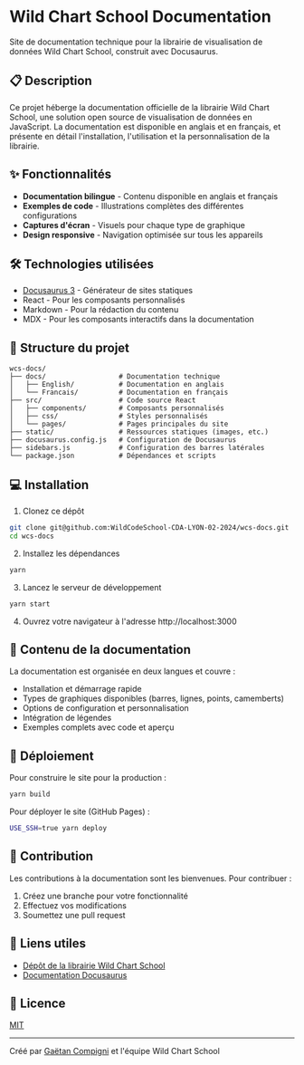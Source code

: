 # Wild Chart School Documentation

Site de documentation technique pour la librairie de visualisation de données Wild Chart School, construit avec Docusaurus.

## 📋 Description

Ce projet héberge la documentation officielle de la librairie Wild Chart School, une solution open source de visualisation de données en JavaScript. La documentation est disponible en anglais et en français, et présente en détail l'installation, l'utilisation et la personnalisation de la librairie.

## ✨ Fonctionnalités

- **Documentation bilingue** - Contenu disponible en anglais et français
- **Exemples de code** - Illustrations complètes des différentes configurations
- **Captures d'écran** - Visuels pour chaque type de graphique
- **Design responsive** - Navigation optimisée sur tous les appareils

## 🛠️ Technologies utilisées

- [Docusaurus 3](https://docusaurus.io/) - Générateur de sites statiques
- React - Pour les composants personnalisés
- Markdown - Pour la rédaction du contenu
- MDX - Pour les composants interactifs dans la documentation

## 🧩 Structure du projet

```
wcs-docs/
├── docs/                  # Documentation technique
│   ├── English/           # Documentation en anglais
│   └── Francais/          # Documentation en français
├── src/                   # Code source React
│   ├── components/        # Composants personnalisés
│   ├── css/               # Styles personnalisés
│   └── pages/             # Pages principales du site
├── static/                # Ressources statiques (images, etc.)
├── docusaurus.config.js   # Configuration de Docusaurus
├── sidebars.js            # Configuration des barres latérales
└── package.json           # Dépendances et scripts
```

## 💻 Installation

1. Clonez ce dépôt
```bash
git clone git@github.com:WildCodeSchool-CDA-LYON-02-2024/wcs-docs.git
cd wcs-docs
```

2. Installez les dépendances
```bash
yarn
```

3. Lancez le serveur de développement
```bash
yarn start
```

4. Ouvrez votre navigateur à l'adresse http://localhost:3000

## 📝 Contenu de la documentation

La documentation est organisée en deux langues et couvre :
- Installation et démarrage rapide
- Types de graphiques disponibles (barres, lignes, points, camemberts)
- Options de configuration et personnalisation
- Intégration de légendes
- Exemples complets avec code et aperçu

## 🚀 Déploiement

Pour construire le site pour la production :

```bash
yarn build
```

Pour déployer le site (GitHub Pages) :

```bash
USE_SSH=true yarn deploy
```

## 🤝 Contribution

Les contributions à la documentation sont les bienvenues. Pour contribuer :

1. Créez une branche pour votre fonctionnalité
2. Effectuez vos modifications
3. Soumettez une pull request

## 📖 Liens utiles

- [Dépôt de la librairie Wild Chart School](https://github.com/WildCodeSchool-CDA-LYON-02-2024/wcs-chart-lib)
- [Documentation Docusaurus](https://docusaurus.io/docs)

## 📄 Licence

[MIT](https://choosealicense.com/licenses/mit/)

---

Créé par [Gaëtan Compigni](https://github.com/techmefr) et l'équipe Wild Chart School
